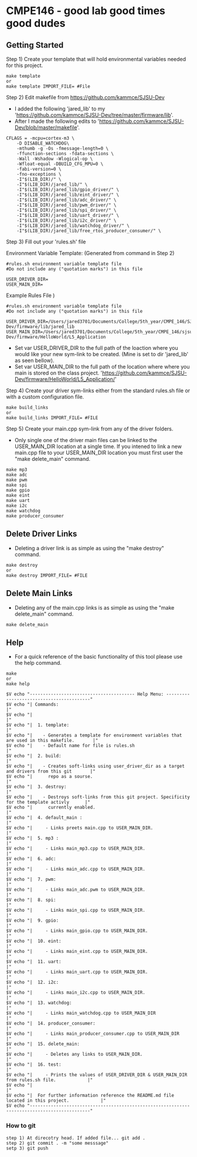 # CMPE146 - good lab good times good dudes

## Getting Started

Step 1) Create your template that will hold environmental variables needed for this project. 

```
make template
or
make template IMPORT_FILE= #File
```

Step 2) Edit makefile from https://github.com/kammce/SJSU-Dev
- I added the following 'jared_lib' to my 'https://github.com/kammce/SJSU-Dev/tree/master/firmware/lib'. 
- After I made the following edits to 'https://github.com/kammce/SJSU-Dev/blob/master/makefile'.

```
CFLAGS = -mcpu=cortex-m3 \
	-D DISABLE_WATCHDOG\
    -mthumb -g -Os -fmessage-length=0 \
    -ffunction-sections -fdata-sections \
    -Wall -Wshadow -Wlogical-op \
    -Wfloat-equal -DBUILD_CFG_MPU=0 \
    -fabi-version=0 \
    -fno-exceptions \
    -I"$(LIB_DIR)/" \
    -I"$(LIB_DIR)/jared_lib/" \
    -I"$(LIB_DIR)/jared_lib/gpio_driver/" \
    -I"$(LIB_DIR)/jared_lib/eint_driver/" \
    -I"$(LIB_DIR)/jared_lib/adc_driver/" \
    -I"$(LIB_DIR)/jared_lib/pwm_driver/" \
    -I"$(LIB_DIR)/jared_lib/spi_driver/" \
    -I"$(LIB_DIR)/jared_lib/uart_driver/" \
    -I"$(LIB_DIR)/jared_lib/i2c_driver/" \
    -I"$(LIB_DIR)/jared_lib/watchdog_driver/" \
    -I"$(LIB_DIR)/jared_lib/free_rtos_producer_consumer/" \
```

Step 3) Fill out your 'rules.sh' file

Environment Variable Template: (Generated from command in Step 2)
```
#rules.sh environment variable template file
#Do not include any ("quotation marks") in this file

USER_DRIVER_DIR=
USER_MAIN_DIR=
```
Example Rules File )
```
#rules.sh environment variable template file
#Do not include any ("quotation marks") in this file

USER_DRIVER_DIR=/Users/jared3701/Documents/College/5th_year/CMPE_146/SJSU_Dev_mac/SJSU-Dev/firmware/lib/jared_lib
USER_MAIN_DIR=/Users/jared3701/Documents/College/5th_year/CMPE_146/sjsu_dev_mac/SJSU-Dev/firmware/HelloWorld/L5_Application
```

- Set var USER_DRIVER_DIR to the full path of the loaction where you would like your new sym-link to be created. (Mine is set to dir 'jared_lib' as seen bellow).
- Set var USER_MAIN_DIR to the full path of the location where where you main is stored on the class project. 'https://github.com/kammce/SJSU-Dev/firmware/HelloWorld/L5_Application/' 

Step 4) Create your driver sym-links either from the standard rules.sh file or with a custom configuration file. 
```
make build_links
or
make build_links IMPORT_FILE= #FILE
```

Step 5) Create your main.cpp sym-link from any of the driver folders.
- Only single one of the driver main files can be linked to the USER_MAIN_DIR location at a single time. If you intened to link a new main.cpp file to your USER_MAIN_DIR location you must first user the "make delete_main" command. 
```
make mp3
make adc
make pwm
make spi
make gpio
make eint
make uart
make i2c
make watchdog
make producer_consumer
```

## Delete Driver Links
- Deleting a driver link is as simple as using the "make destroy" command.
```
make destroy
or
make destroy IMPORT_FILE= #FILE
```
## Delete Main Links
- Deleting any of the main.cpp links is as simple as using the "make delete_main" command.
```
make delete_main
```

## Help
- For a quick reference of the basic functionality of this tool please use the help command. 
```
make
or
make help
```
```
$V echo "---------------------------------------- Help Menu: -----------------------------------------"
$V echo "| Commands:                                                                                 |"
$V echo "|                                                                                           |"
$V echo "|  1. template:                                                                             |"
$V echo "|    - Generates a template for environment variables that are used in this makefile.       |"
$V echo "|    - Default name for file is rules.sh                                                    |"
$V echo "|  2. build:                                                                                |"
$V echo "|    - Creates soft-links using user_driver_dir as a target and drivers from this git       |"
$V echo "|      repo as a sourse.                                                                    |"
$V echo "|  3. destroy:                                                                              |"
$V echo "|    - Destroys soft-links from this git project. Specificity for the template activly      |"
$V echo "|      currently enabled.                                                                   |"
$V echo "|  4. default_main :                                                                        |"
$V echo "|     - Links preets main.cpp to USER_MAIN_DIR.                                             |"
$V echo "|  5. mp3 :                                                                                 |"
$V echo "|     - Links main_mp3.cpp to USER_MAIN_DIR.                                                |"
$V echo "|  6. adc:                                                                                  |"
$V echo "|     - Links main_adc.cpp to USER_MAIN_DIR.                                                |"
$V echo "|  7. pwm:                                                                                  |"
$V echo "|     - Links main_adc.pwm to USER_MAIN_DIR.                                                |"
$V echo "|  8. spi:                                                                                  |"
$V echo "|     - Links main_spi.cpp to USER_MAIN_DIR.                                                |"
$V echo "|  9. gpio:                                                                                 |"
$V echo "|     - Links main_gpio.cpp to USER_MAIN_DIR.                                               |"
$V echo "|  10. eint:                                                                                |"
$V echo "|     - Links main_eint.cpp to USER_MAIN_DIR.                                               |"
$V echo "|  11. uart:                                                                                |"
$V echo "|     - Links main_uart.cpp to USER_MAIN_DIR.                                               |"
$V echo "|  12. i2c:                                                                                 |"
$V echo "|     - Links main_i2c.cpp to USER_MAIN_DIR.                                                |"
$V echo "|  13. watchdog:                                                                            |"
$V echo "|     - Links main_watchdog.cpp to USER_MAIN_DIR                                            |"
$V echo "|  14. producer_consumer:                                                                   |"
$V echo "|     - Links main_producer_consumer.cpp to USER_MAIN_DIR                                   |"
$V echo "|  15. delete_main:                                                                         |"
$V echo "|     - Deletes any links to USER_MAIN_DIR.                                                 |"
$V echo "|  16. test:                                                                                |"
$V echo "|     - Prints the values of USER_DRIVER_DIR & USER_MAIN_DIR from rules.sh file.            |"
$V echo "|                                                                                           |"
$V echo "|  For further information reference the README.md file located in this project.            |"
$V echo "---------------------------------------------------------------------------------------------"
```
### How to git
```
step 1) At direcotry head. If added file... git add .
step 2) git commit . -m "some messsage"
setp 3) git push
```